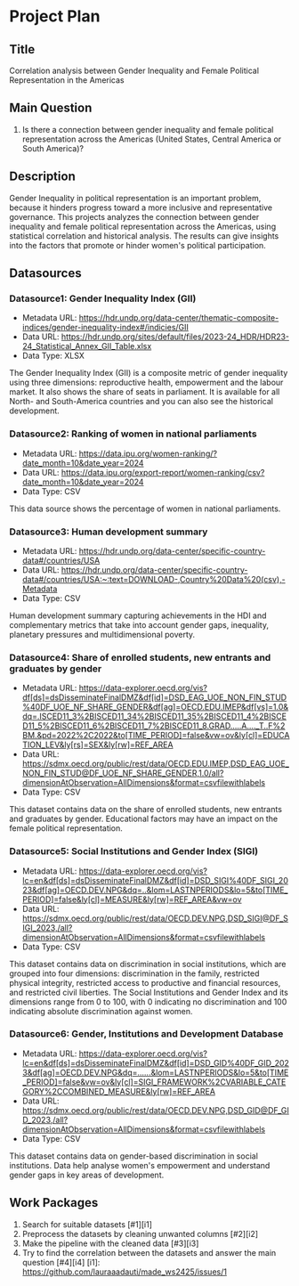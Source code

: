 # Project Plan

## Title
<!-- Give your project a short title. -->
Correlation analysis between Gender Inequality and Female Political Representation in the Americas

## Main Question

<!-- Think about one main question you want to answer based on the data. -->
1. Is there a connection between gender inequality and female political representation across the Americas (United States, Central America or South America)?

## Description

<!-- Describe your data science project in max. 200 words. Consider writing about why and how you attempt it. -->
Gender Inequality in political representation is an important problem, because it hinders progress toward a more inclusive and representative governance.
This projects analyzes the connection between gender inequality and female political representation across the Americas, using statistical correlation and historical analysis. 
The results can give insights into the factors that promote or hinder women's political participation.

## Datasources

<!-- Describe each datasources you plan to use in a section. Use the prefic "DatasourceX" where X is the id of the datasource. -->

### Datasource1: Gender Inequality Index (GII)
* Metadata URL: https://hdr.undp.org/data-center/thematic-composite-indices/gender-inequality-index#/indicies/GII
* Data URL: https://hdr.undp.org/sites/default/files/2023-24_HDR/HDR23-24_Statistical_Annex_GII_Table.xlsx
* Data Type: XLSX

The Gender Inequality Index (GII) is a composite metric of gender inequality using three dimensions: reproductive health, empowerment and the labour market. It also shows the share of seats in parliament. It is available for all North- and South-America countries and you can also see the historical development.

### Datasource2: Ranking of women in national parliaments
* Metadata URL: https://data.ipu.org/women-ranking/?date_month=10&date_year=2024
* Data URL: https://data.ipu.org/export-report/women-ranking/csv?date_month=10&date_year=2024
* Data Type: CSV

This data source shows the percentage of women in national parliaments.

### Datasource3: Human development summary
* Metadata URL: https://hdr.undp.org/data-center/specific-country-data#/countries/USA
* Data URL: https://hdr.undp.org/data-center/specific-country-data#/countries/USA:~:text=DOWNLOAD-,Country%20Data%20(csv),-Metadata
* Data Type: CSV

Human development summary capturing achievements in the HDI and complementary metrics that take into account gender gaps, inequality, planetary pressures and multidimensional poverty.

### Datasource4: Share of enrolled students, new entrants and graduates by gender
* Metadata URL: https://data-explorer.oecd.org/vis?df[ds]=dsDisseminateFinalDMZ&df[id]=DSD_EAG_UOE_NON_FIN_STUD%40DF_UOE_NF_SHARE_GENDER&df[ag]=OECD.EDU.IMEP&df[vs]=1.0&dq=.ISCED11_3%2BISCED11_34%2BISCED11_35%2BISCED11_4%2BISCED11_5%2BISCED11_6%2BISCED11_7%2BISCED11_8.GRAD.....A...._T..F%2BM.&pd=2022%2C2022&to[TIME_PERIOD]=false&vw=ov&ly[cl]=EDUCATION_LEV&ly[rs]=SEX&ly[rw]=REF_AREA
* Data URL: https://sdmx.oecd.org/public/rest/data/OECD.EDU.IMEP,DSD_EAG_UOE_NON_FIN_STUD@DF_UOE_NF_SHARE_GENDER,1.0/all?dimensionAtObservation=AllDimensions&format=csvfilewithlabels
* Data Type: CSV

This dataset contains data on the share of enrolled students, new entrants and graduates by gender. Educational factors may have an impact on the female political representation.

### Datasource5: Social Institutions and Gender Index (SIGI)
* Metadata URL: https://data-explorer.oecd.org/vis?lc=en&df[ds]=dsDisseminateFinalDMZ&df[id]=DSD_SIGI%40DF_SIGI_2023&df[ag]=OECD.DEV.NPG&dq=..&lom=LASTNPERIODS&lo=5&to[TIME_PERIOD]=false&ly[cl]=MEASURE&ly[rw]=REF_AREA&vw=ov
* Data URL: https://sdmx.oecd.org/public/rest/data/OECD.DEV.NPG,DSD_SIGI@DF_SIGI_2023,/all?dimensionAtObservation=AllDimensions&format=csvfilewithlabels
* Data Type: CSV

This dataset contains data on discrimination in social institutions, which are grouped into four dimensions: discrimination in the family, restricted physical integrity, restricted access to productive and financial resources, and restricted civil liberties. The Social Institutions and Gender Index and its dimensions range from 0 to 100, with 0 indicating no discrimination and 100 indicating absolute discrimination against women.

### Datasource6: Gender, Institutions and Development Database
* Metadata URL: https://data-explorer.oecd.org/vis?lc=en&df[ds]=dsDisseminateFinalDMZ&df[id]=DSD_GID%40DF_GID_2023&df[ag]=OECD.DEV.NPG&dq=......&lom=LASTNPERIODS&lo=5&to[TIME_PERIOD]=false&vw=ov&ly[cl]=SIGI_FRAMEWORK%2CVARIABLE_CATEGORY%2CCOMBINED_MEASURE&ly[rw]=REF_AREA
* Data URL: https://sdmx.oecd.org/public/rest/data/OECD.DEV.NPG,DSD_GID@DF_GID_2023,/all?dimensionAtObservation=AllDimensions&format=csvfilewithlabels
* Data Type: CSV

This dataset contains data on gender-based discrimination in social institutions. Data help analyse women's empowerment and understand gender gaps in key areas of development.

## Work Packages

<!-- List of work packages ordered sequentially, each pointing to an issue with more details. -->

1. Search for suitable datasets [#1][i1]
2. Preprocess the datasets by cleaning unwanted columns [#2][i2]
3. Make the pipeline with the cleaned data [#3][i3]
4. Try to find the correlation between the datasets and answer the main question [#4][i4]
[i1]: https://github.com/lauraaadauti/made_ws2425/issues/1
